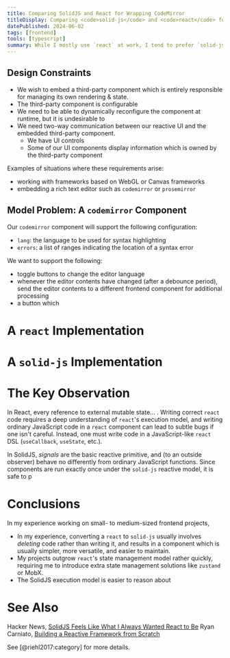 ```yaml
---
title: Comparing SolidJS and React for Wrapping CodeMirror
titleDisplay: Comparing <code>solid-js</code> and <code>react</code> for Wrapping  <code>codemirror</code>
datePublished: 2024-06-02
tags: [frontend]
tools: [typescript]
summary: While I mostly use `react` at work, I tend to prefer `solid-js` for my personal projects because I find that the `solid-js` approach to reactive programming makes it much easier to interact with the outside world.  In this post, I demonstrate this difference by implementing a `codemirror` component in both frameworks.
---
```


## Design Constraints

* We wish to embed a third-party component which is entirely responsible for managing its own rendering & state.
* The third-party component is configurable
* We need to be able to dynamically reconfigure the component at runtime, but it is undesirable to 
* We need two-way communication between our reactive UI and the embedded third-party component.
  * We have UI controls
  * Some of our UI components display information which is owned by the third-party component

Examples of situations where these requirements arise:

* working with frameworks based on WebGL or Canvas frameworks
* embedding a rich text editor such as `codemirror` or `prosemirror`

## Model Problem:  A `codemirror` Component

Our `codemirror` component will support the following configuration:

* `lang`: the language to be used for syntax highlighting
* `errors`: a list of ranges indicating the location of a syntax error

We want to support the following:

* toggle buttons to change the editor language
* whenever the editor contents have changed (after a debounce period), send the editor contents to a different frontend component for additional processing
* a button which 

# A `react` Implementation

# A `solid-js` Implementation

# The Key Observation

In React, every reference to external mutable state... .  Writing correct `react` code requires a deep understanding of `react`'s execution model, and writing ordinary JavaScript code in a `react` component can lead to subtle bugs if one isn't careful.  Instead, one must write code in a JavaScript-like `react` DSL (`useCallback`, `useState`, etc.).

In SolidJS, *signals* are the basic reactive primitive, and (to an outside observer) behave no differently from ordinary JavaScript functions.  Since components are run exactly once under the `solid-js` reactive model, it is safe to p

# Conclusions

In my experience working on small- to medium-sized frontend projects,

* In my experience, converting a `react` to `solid-js` usually involves _deleting_ code rather than writing it, and results in a component which is usually simpler, more versatile, and easier to maintain.
* My projects outgrow `react`'s state management model rather quickly, requiring me to introduce extra state management solutions like `zustand` or MobX.
* The SolidJS execution model is easier to reason about

# See Also

Hacker News, [SolidJS Feels Like What I Always Wanted React to Be](https://news.ycombinator.com/item?id=30508524)
Ryan Carniato, [Building a Reactive Framework from Scratch](https://dev.to/ryansolid/building-a-reactive-library-from-scratch-1i0p)

See [@riehl2017:category] for more details.